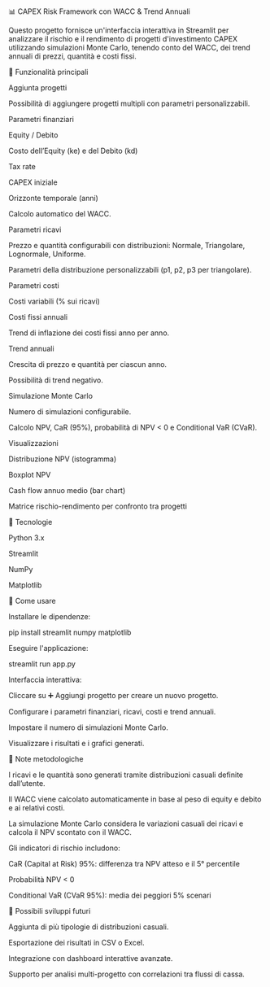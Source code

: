 📊 CAPEX Risk Framework con WACC & Trend Annuali

Questo progetto fornisce un'interfaccia interattiva in Streamlit per analizzare il rischio e il rendimento di progetti d'investimento CAPEX utilizzando simulazioni Monte Carlo, tenendo conto del WACC, dei trend annuali di prezzi, quantità e costi fissi.

🔹 Funzionalità principali

Aggiunta progetti

Possibilità di aggiungere progetti multipli con parametri personalizzabili.

Parametri finanziari

Equity / Debito

Costo dell’Equity (ke) e del Debito (kd)

Tax rate

CAPEX iniziale

Orizzonte temporale (anni)

Calcolo automatico del WACC.

Parametri ricavi

Prezzo e quantità configurabili con distribuzioni: Normale, Triangolare, Lognormale, Uniforme.

Parametri della distribuzione personalizzabili (p1, p2, p3 per triangolare).

Parametri costi

Costi variabili (% sui ricavi)

Costi fissi annuali

Trend di inflazione dei costi fissi anno per anno.

Trend annuali

Crescita di prezzo e quantità per ciascun anno.

Possibilità di trend negativo.

Simulazione Monte Carlo

Numero di simulazioni configurabile.

Calcolo NPV, CaR (95%), probabilità di NPV < 0 e Conditional VaR (CVaR).

Visualizzazioni

Distribuzione NPV (istogramma)

Boxplot NPV

Cash flow annuo medio (bar chart)

Matrice rischio-rendimento per confronto tra progetti

🔹 Tecnologie

Python 3.x

Streamlit

NumPy

Matplotlib

🔹 Come usare

Installare le dipendenze:

pip install streamlit numpy matplotlib


Eseguire l'applicazione:

streamlit run app.py


Interfaccia interattiva:

Cliccare su ➕ Aggiungi progetto per creare un nuovo progetto.

Configurare i parametri finanziari, ricavi, costi e trend annuali.

Impostare il numero di simulazioni Monte Carlo.

Visualizzare i risultati e i grafici generati.

🔹 Note metodologiche

I ricavi e le quantità sono generati tramite distribuzioni casuali definite dall’utente.

Il WACC viene calcolato automaticamente in base al peso di equity e debito e ai relativi costi.

La simulazione Monte Carlo considera le variazioni casuali dei ricavi e calcola il NPV scontato con il WACC.

Gli indicatori di rischio includono:

CaR (Capital at Risk) 95%: differenza tra NPV atteso e il 5° percentile

Probabilità NPV < 0

Conditional VaR (CVaR 95%): media dei peggiori 5% scenari

🔹 Possibili sviluppi futuri

Aggiunta di più tipologie di distribuzioni casuali.

Esportazione dei risultati in CSV o Excel.

Integrazione con dashboard interattive avanzate.

Supporto per analisi multi-progetto con correlazioni tra flussi di cassa.
